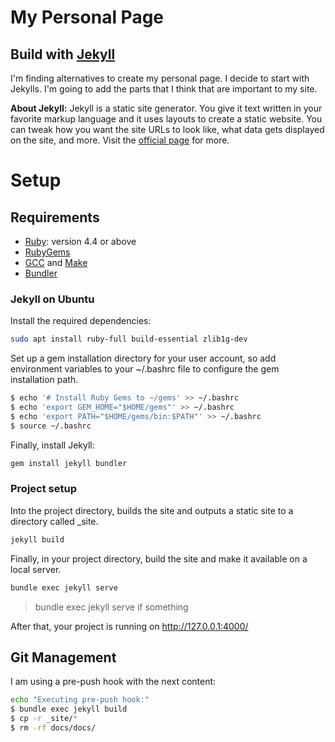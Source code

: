 # My Personal Page

## Build with [Jekyll](https://jekyllrb.com/)

I'm finding alternatives to create my personal page. I decide to start with Jekylls. I'm going to add the parts that I think that are important to my site.

**About Jekyll:** Jekyll is a static site generator. You give it text written in your favorite markup language and it uses layouts to create a static website. You can tweak how you want the site URLs to look like, what data gets displayed on the site, and more. Visit the [official page](https://jekyllrb.com/) for more.

# Setup

## Requirements
- [Ruby](https://www.ruby-lang.org/en/documentation/installation/): version 4.4 or above
- [RubyGems](https://rubygems.org/pages/download)
- [GCC](https://gcc.gnu.org/install/) and [Make](https://www.gnu.org/software/make/)
- [Bundler](https://rubygems.org/gems/bundler)

### Jekyll on Ubuntu
Install the required dependencies:
```bash
sudo apt install ruby-full build-essential zlib1g-dev
```

Set up a gem installation directory for your user account, so add environment variables to your ~/.bashrc file to configure the gem installation path.
```bash
$ echo '# Install Ruby Gems to ~/gems' >> ~/.bashrc
$ echo 'export GEM_HOME="$HOME/gems"' >> ~/.bashrc
$ echo 'export PATH="$HOME/gems/bin:$PATH"' >> ~/.bashrc
$ source ~/.bashrc
```

Finally, install Jekyll:
```bash
gem install jekyll bundler
```


### Project setup
Into the project directory, builds the site and outputs a static site to a directory called \_site.
```bash
jekyll build
```

Finally, in your project directory, build the site and make it available on a local server.
```bash
bundle exec jekyll serve
```
> bundle exec jekyll serve if something

After that, your project is running on http://127.0.0.1:4000/

## Git Management

I am using a pre-push hook with the next content:

```bash
echo "Executing pre-push hook:"
$ bundle exec jekyll build
$ cp -r _site/*
$ rm -rf docs/docs/
```
